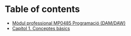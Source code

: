# Table of contents

* [Mòdul professional MP0485 Programació (DAM/DAW)](book/intro.md)
* [Capítol 1. Conceptes bàsics](book/chapter1.md)